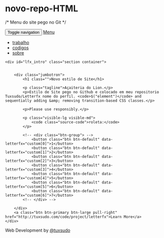 # novo-repo-HTML
/* Menu do site pego no Git */


<!DOCTYPE html>
<html lang="en">
  <head>
    <meta charset="utf-8">
    <meta http-equiv="X-UA-Compatible" content="IE=edge">
    <meta name="viewport" content="width=device-width, initial-scale=1">
    <link href="index.css" rel="stylesheet" type="text/css" />
    <script src="index.js"></script>
    <title>LetterFx jQuery Plugin | Code | TuxSudo.com Web Development</title>
 
</head>
<body class="letterfx-docs">
<nav id="header" class="navbar navbar-fixed-top navbar-inverse" role="navigation">
  <div class="container">
      <div class="navbar-header">
      <button type="button" class="navbar-toggle" data-toggle="collapse" data-target="#bs-example-navbar-collapse-1">
        <span class="sr-only">Toggle navigation</span>
        <span class="icon-bar"></span>
        <span class="icon-bar"></span>
        <span class="icon-bar"></span>
      </button>
        <a class="navbar-brand" href="http://tuxsudo.com">Menu</a>
    </div>
    <div class="collapse navbar-collapse" id="bs-example-navbar-collapse-1">
        <ul class="nav navbar-nav navbar-right">
            <li><a href="http://tuxsudo.com/work">trabalho</a></li>
            <li class="active"><a href="http://tuxsudo.com/code">codigos</a></li>
            <li><a href="http://tuxsudo.com/about">sobre</a></li>
        </ul>
        </div>
  </div>
</nav>



<section id="content_wrapper">

<section class="content">

    <div id="lfx_intro" class="section container">


        <div class="jumbotron">
            <h1 class="">Novo estilo de Site</h1>

            <p class="tagline">Açaiteria do Lion.</p>
            <p>Estilo de Site pego no Github e colocado em meu repositorio Tuxsudo/Letterfx nome do perfil. <code>$("element")</code> and sequentially adding &amp; removing transition-based CSS classes.</p>

            <p>Please use responsibly.</p>

            <p class="visible-lg visible-md">
                <code class="source-code">roleta:</code>
            </p>

            <!-- <div class="btn-group"> -->
                <button class="btn btn-default" data-letterfx="custom[0]">1</button>
                <button class="btn btn-default" data-letterfx="custom[1]">2</button>
                <button class="btn btn-default" data-letterfx="custom[2]">3</button>
                <button class="btn btn-default" data-letterfx="custom[3]">4</button>
                <button class="btn btn-default" data-letterfx="custom[4]">5</button>
                <button class="btn btn-default" data-letterfx="custom[5]">6</button>
                <button class="btn btn-default" data-letterfx="custom[6]">7</button>
            <!-- </div> -->

        </div>
        <a class="btn btn-primary btn-large pull-right" href="http://tuxsudo.com/code/project/letterfx">Learn More</a>
    </div>
</section>


<nav id="footer" class="navbar navbar-inverse navbar-fixed-bottom" role="navigation">
  <div class="container">
    <p class="navbar-text navbar-right">Web Development by <a href="http://twitter.com/tuxsudo" class="navbar-link">@tuxsudo</a></p>
  </div>
</nav>


<script src="http://code.jquery.com/jquery.min.js"></script>
<script src="tuxsudo.min.js"></script>
<script src="jquery-letterfx.js"></script>
<script src="demo.js"></script>
</body>
</html>
